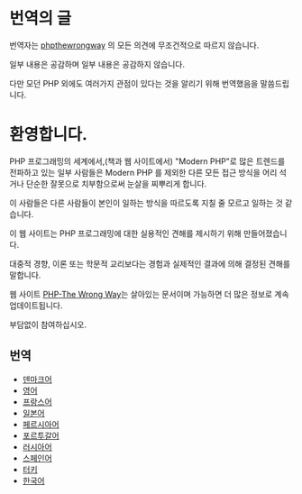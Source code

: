 # 번역의 글 #
번역자는 [phpthewrongway](http://www.phpthewrongway.com/) 의 모든 의견에 무조건적으로 따르지 않습니다.

일부 내용은 공감하며 일부 내용은 공감하지 않습니다.

다만 모던 PHP 외에도 여러가지 관점이 있다는 것을 알리기 위해 번역했음을 말씀드립니다.

# 환영합니다. #

PHP 프로그래밍의 세계에서,(책과 웹 사이트에서) "Modern PHP"로 많은 트렌드를 전파하고 있는 일부 사람들은 Modern PHP 를 제외한 다른 모든 접근 방식을 어리 석거나 단순한 잘못으로 치부함으로써 눈살을 찌뿌리게 합니다.

이 사람들은 다른 사람들이 본인이 일하는 방식을 따르도록 지칠 줄 모르고 일하는 것 같습니다.

이 웹 사이트는 PHP 프로그래밍에 대한 실용적인 견해를 제시하기 위해 만들어졌습니다.

대중적 경향, 이론 또는 학문적 교리보다는 경험과 실제적인 결과에 의해 결정된 견해를 말합니다.

웹 사이트 [PHP-The Wrong Way](http://www.phpthewrongway.com/)는 살아있는 문서이며 가능하면 더 많은 정보로 계속 업데이트됩니다.

부담없이 참여하십시오.

## 번역 ##

* [덴마크어](http://www.phpthewrongway.com/da/)
* [영어](http://www.phpthewrongway.com/)
* [프랑스어](http://www.phpthewrongway.com/fr/)
* [일본어](http://www.phpthewrongway.com/ja/)
* [페르시아어](http://www.phpthewrongway.com/fa/)
* [포르투갈어](http://www.phpthewrongway.com/pt_br/)
* [러시아어](http://www.phpthewrongway.com/ru/)
* [스페인어](http://www.phpthewrongway.com/es/)
* [터키](http://www.phpthewrongway.com/tr/)
* [한국어](http://www.phpthewrongway.com/ko/)